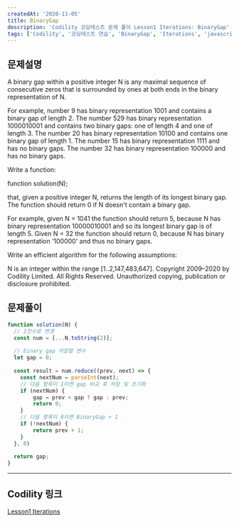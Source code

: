 ```yaml
---
createdAt: '2020-11-05'
title: BinaryGap
description: 'Codility 코딩테스트 문제 풀이 Lesson1 Iterations: BinaryGap'
tags: ['Codility', '코딩테스트 연습', 'BinaryGap', 'Iterations', 'javascript']
---
```


## 문제설명
A binary gap within a positive integer N is any maximal sequence of consecutive zeros that is surrounded by ones at both ends in the binary representation of N.

For example, number 9 has binary representation 1001 and contains a binary gap of length 2. The number 529 has binary representation 1000010001 and contains two binary gaps: one of length 4 and one of length 3. The number 20 has binary representation 10100 and contains one binary gap of length 1. The number 15 has binary representation 1111 and has no binary gaps. The number 32 has binary representation 100000 and has no binary gaps.

Write a function:

function solution(N);

that, given a positive integer N, returns the length of its longest binary gap. The function should return 0 if N doesn't contain a binary gap.

For example, given N = 1041 the function should return 5, because N has binary representation 10000010001 and so its longest binary gap is of length 5. Given N = 32 the function should return 0, because N has binary representation '100000' and thus no binary gaps.

Write an efficient algorithm for the following assumptions:

N is an integer within the range [1..2,147,483,647].
Copyright 2009–2020 by Codility Limited. All Rights Reserved. Unauthorized copying, publication or disclosure prohibited.

## 문제풀이
```javascript
function solution(N) {
  // 2진수로 변경
  const num = [...N.toString(2)];
  
  // binary gap 저장할 변수
  let gap = 0;
  
  const result = num.reduce((prev, next) => {
    const nextNum = parseInt(next);
    // 다음 항목이 1이면 gap 비교 후 저장 및 초기화
    if (nextNum) {
        gap = prev < gap ? gap : prev;
        return 0;
    }
    // 다음 항목이 0이면 BinaryGap + 1
    if (!nextNum) {
        return prev + 1;
    }
  }, 0)
  
  return gap;
}
```  

---

## Codility 링크
<a href="https://app.codility.com/programmers/lessons/1-iterations/" target="_blank">Lesson1 Iterations</a>
